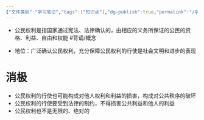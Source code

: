 ```yaml
---
{"文件类别":"学习笔记","tags":["知识点"],"dg-publish":true,"permalink":"/学习笔记studyup/知识点cheese/公民权利/","dgPassFrontmatter":true,"noteIcon":"","created":"2024-09-12T15:53:11.620+08:00","updated":"2024-09-12T15:57:57.359+08:00"}
---
```


- 公民权利是指国家通过宪法、法律确认的，由相应的义务所保证的公民的资格、利益、自由和权能 #背诵/概念 

- 地位：广泛确认公民权利，充分保障公民权利的行使是社会文明和进步的表现
# 消极
- 公民权利的行使也可能构成对他人权利和利益的损害，构成对公共秩序的破坏
- 公民权利的行使要受到法律的制约，不得损害公共利益和他人的利益
- 公民权利也不是无限的、绝对的